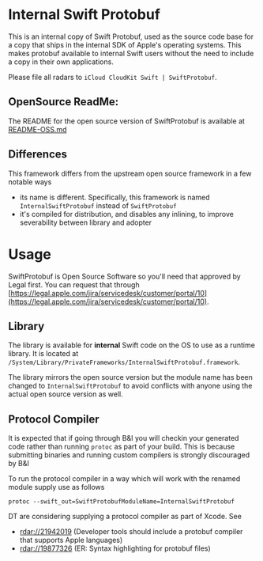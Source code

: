 # Internal Swift Protobuf

This is an internal copy of Swift Protobuf, used as the source code
base for a copy that ships in the internal SDK of Apple's operating systems.
This makes protobuf available to internal Swift users without the need to
include a copy in their own applications.

Please file all radars to `iCloud CloudKit Swift | SwiftProtobuf`.

## OpenSource ReadMe:
The README for the open source version of SwiftProtobuf is available at [README-OSS.md](./README-OSS.md)

## Differences

This framework differs from the upstream open source framework in a few notable ways

- its name is different. Specifically, this framework is named `InternalSwiftProtobuf` instead of `SwiftProtobuf`
- it's compiled for distribution, and disables any inlining, to improve severability between library and adopter

# Usage

SwiftProtobuf is Open Source Software so you'll need that approved by Legal first.  You can request that through [https://legal.apple.com/jira/servicedesk/customer/portal/10](https://legal.apple.com/jira/servicedesk/customer/portal/10).

## Library

The library is available for **internal** Swift code on the OS to use as a runtime library.  It is located at `/System/Library/PrivateFrameworks/InternalSwiftProtobuf.framework`.

The library mirrors the open source version but the module name has been changed to `InternalSwiftProtobuf` to avoid conflicts with anyone using the actual open source version as well.

## Protocol Compiler

It is expected that if going through B&I you will checkin your generated code rather than running `protoc` as part of your build. This is because submitting binaries and running custom compilers is strongly discouraged by B&I

To run the protocol compiler in a way which will work with the renamed module supply use as follows

`protoc --swift_out=SwiftProtobufModuleName=InternalSwiftProtobuf`

DT are considering supplying a protocol compiler as part of Xcode.  See 

   * [rdar://21942019](rdar://21942019) (Developer tools should include a protobuf compiler that supports Apple languages)
   * [rdar://19877326](rdar://19877326) (ER: Syntax highlighting for protobuf files)

